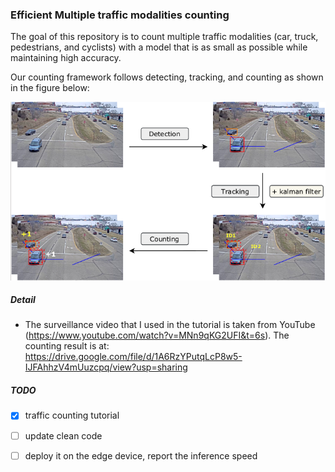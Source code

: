 ### Efficient Multiple traffic modalities counting

The goal of this repository is to count multiple traffic modalities (car, truck, pedestrians, and cyclists) with a model that is as small as possible while maintaining high accuracy. 

Our counting framework follows detecting, tracking, and counting as shown in the figure below:

![algorithm](imgs/algorithm.png)



##### Detail

- The surveillance video that I used in the tutorial is taken from YouTube (https://www.youtube.com/watch?v=MNn9qKG2UFI&t=6s). The counting result is at: https://drive.google.com/file/d/1A6RzYPutqLcP8w5-IJFAhhzV4mUuzcpq/view?usp=sharing

##### TODO
- [x] traffic counting tutorial 
- [ ] update clean code
- [ ] deploy it on the edge device, report the inference speed

